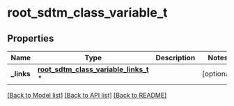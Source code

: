 # root_sdtm_class_variable_t

## Properties
Name | Type | Description | Notes
------------ | ------------- | ------------- | -------------
**_links** | [**root_sdtm_class_variable_links_t**](root_sdtm_class_variable_links.md) \* |  | [optional] 

[[Back to Model list]](../README.md#documentation-for-models) [[Back to API list]](../README.md#documentation-for-api-endpoints) [[Back to README]](../README.md)


